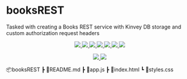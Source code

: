 # booksREST
Tasked with creating a Books REST service with Kinvey DB storage and custom authorization request headers

<p align='center'>
    <a href='https://github.com/rdrachenberg/fisher-recorder/blob/master/app.js'>
        <img src='https://img.shields.io/badge/JavaScript-88.6%25-brightgreen?style=plastic&logo=javascript'>
    </a>
    <a href='https://github.com/rdrachenberg/fisher-recorder/blob/master/index.html'> 
        <img src='https://img.shields.io/badge/HTML-6.2%25-orange?style=plastic&logo=HTML5'>
    </a> 
    <a href='https://github.com/rdrachenberg/fisher-recorder/blob/master/index.html'>
        <img src='https://img.shields.io/badge/CSS-5.2%25-purple?style=plascit&logo=CSS3'>
    </a>
    <a href='https://github.com/rdrachenberg/fisher-recorder/blob/master/LICENSE'>
        <img src='https://img.shields.io/github/license/rdrachenberg/fisher-recorder?color=blue&logo=Stackbit'>
    </a>
    <a href='https://fisher-game.firebaseio.com/catches.json'>
        <img src='https://img.shields.io/badge/Database-Kinvey-red?style=plastic&logo=Firebase'>
    </a>
    <a href='https://github.com/rdrachenberg'>
        <img src='https://img.shields.io/badge/Made%20by-rDrachenberg-success?style=plastic&logo=visual-studio-code&logoColor=blue'>
    </a>
    <a href='mailto:RyanDrachenberg@gmail.com'>
        <img src='https://img.shields.io/badge/Ask%20me-anything-1abc9c.svg'>
    </a>
</p>
<p align='center'>
    <a href='https://rdrachenberg.github.io/booksREST/'>
        <img src='https://forthebadge.com/images/badges/powered-by-electricity.svg'>
        <img src=https://forthebadge.com/images/badges/check-it-out.svg>
    </a>
</p>

📦booksREST
 ┣ 📜README.md
 ┣ 📜app.js
 ┣ 📜index.html
 ┗ 📜styles.css
 